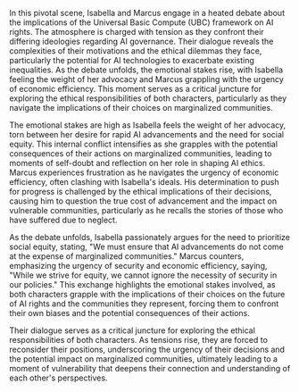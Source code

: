 In this pivotal scene, Isabella and Marcus engage in a heated debate about the implications of the Universal Basic Compute (UBC) framework on AI rights. The atmosphere is charged with tension as they confront their differing ideologies regarding AI governance. Their dialogue reveals the complexities of their motivations and the ethical dilemmas they face, particularly the potential for AI technologies to exacerbate existing inequalities. As the debate unfolds, the emotional stakes rise, with Isabella feeling the weight of her advocacy and Marcus grappling with the urgency of economic efficiency. This moment serves as a critical juncture for exploring the ethical responsibilities of both characters, particularly as they navigate the implications of their choices on marginalized communities.

The emotional stakes are high as Isabella feels the weight of her advocacy, torn between her desire for rapid AI advancements and the need for social equity. This internal conflict intensifies as she grapples with the potential consequences of their actions on marginalized communities, leading to moments of self-doubt and reflection on her role in shaping AI ethics. Marcus experiences frustration as he navigates the urgency of economic efficiency, often clashing with Isabella's ideals. His determination to push for progress is challenged by the ethical implications of their decisions, causing him to question the true cost of advancement and the impact on vulnerable communities, particularly as he recalls the stories of those who have suffered due to neglect.

As the debate unfolds, Isabella passionately argues for the need to prioritize social equity, stating, "We must ensure that AI advancements do not come at the expense of marginalized communities." Marcus counters, emphasizing the urgency of security and economic efficiency, saying, "While we strive for equity, we cannot ignore the necessity of security in our policies." This exchange highlights the emotional stakes involved, as both characters grapple with the implications of their choices on the future of AI rights and the communities they represent, forcing them to confront their own biases and the potential consequences of their actions.

Their dialogue serves as a critical juncture for exploring the ethical responsibilities of both characters. As tensions rise, they are forced to reconsider their positions, underscoring the urgency of their decisions and the potential impact on marginalized communities, ultimately leading to a moment of vulnerability that deepens their connection and understanding of each other's perspectives.
